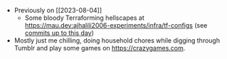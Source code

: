 * Previously on [[2023-08-04]]
  * Some bloody Terraforming hellscapes at <https://mau.dev:ajhalili2006-experiments/infra/tf-configs> (see [commits up to this day](https://mau.dev/ajhalili2006-experiments/infra/tf-configs/-/commits/1888f48108790eb89f4649de68ff6b13b7f4821f))
* Mostly just me chilling, doing household chores while digging through Tumblr and play some games on <https://crazygames.com>.
